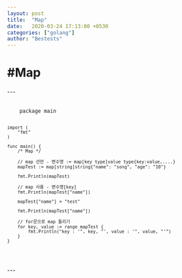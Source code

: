 ```yaml
---
layout: post
title:  "Map"
date:   2020-03-24 17:13:00 +0530
categories: ["golang"]
author: "Bestests"
---
```

<link rel="stylesheet" href="/js/highlight/styles/monokai.css" />
<script src="/js/highlight/highlight.pack.js"></script>
<script>hljs.initHighlightingOnLoad();</script>

<h1>#Map</h1>
---
<pre>
  <code class="go">
	package main

	import (
		"fmt"
	)

	func main() {
		/* Map */

		// map 선언 - 변수명 := map[key type]value type{key:value,....}
		mapTest := map[string]string{"name": "song", "age": "10"}

		fmt.Println(mapTest)

		// map 사용 - 변수명[key]
		fmt.Println(mapTest["name"])

		mapTest["name"] = "test"

		fmt.Println(mapTest["name"])

		// for문으로 map 돌리기
		for key, value := range mapTest {
			fmt.Println("key : '", key, "', value : '", value, "'")
		}
	}
  </code>
</pre>
---
